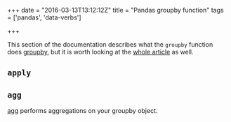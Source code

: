 +++
date = "2016-03-13T13:12:12Z"
title = "Pandas groupby function"
tags = ['pandas', 'data-verbs']

+++

This section of the documentation describes what the `groupby` function does [groupby](http://pandas.pydata.org/pandas-docs/stable/groupby.html#splitting-an-object-into-groups),
but it is worth looking at the [whole article](http://pandas.pydata.org/pandas-docs/stable/groupby.html) as well.

## `apply`

## `agg`

[agg](http://pandas.pydata.org/pandas-docs/stable/groupby.html#aggregation) performs aggregations on your groupby object.
